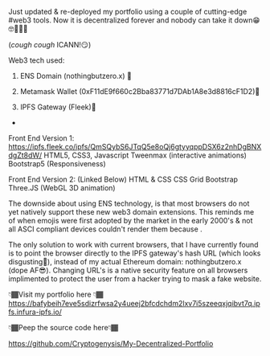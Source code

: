 Just updated & re-deployed my portfolio using a couple of cutting-edge #web3 tools. Now it is decentralized forever and nobody can take it down😁🤓👨🏾‍💻

(*cough cough* ICANN!😏)



Web3 tech used:

1) ENS Domain (nothingbutzero.x) 👻 



2) Metamask Wallet   (0xF11dE9f660c2Bba83771d7DAb1A8e3d8816cF1D2)👻 



3) IPFS Gateway (Fleek)👻 

-

Front End Version 1: https://ipfs.fleek.co/ipfs/QmSQybS6JTqQ5e8oQj6gtyyqppDSX6z2nhDgBNXdgZt8dW/
HTML5, CSS3, Javascript
Tweenmax (interactive animations)
Bootstrap5 (Responsiveness)

Front End Version 2: (Linked Below)
HTML & CSS
CSS Grid
Bootstrap
Three.JS (WebGL 3D animation)


 The downside about using ENS technology, is that most browsers do not yet natively support these new web3 domain extensions. 
This reminds me of when emojis were first adopted by the market in the early 2000's & not all ASCI compliant devices couldn't render them because .

The only solution to work with current browsers, that I have currently found is to point the browser directly to the IPFS gateway's hash URL (which looks disgusting🤢), instead of my actual Ethereum domain: nothingbutzero.x (dope AF😎). Changing URL's is a native security feature on all browsers implimented to protect the user from a hacker trying to mask a fake website.



👇🏾Visit my portfolio here 👇🏾 <br>
https://bafybeih7eve5sdizrfwsa2y4ueej2bfcdchdm2lxv7i5szeeqxjqibvt7q.ipfs.infura-ipfs.io/



👇🏾Peep the source code here👇🏾<br>

https://github.com/Cryptogenysis/My-Decentralized-Portfolio

